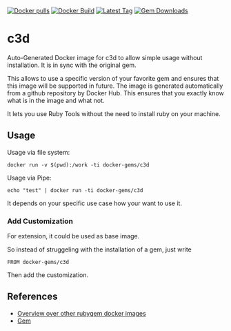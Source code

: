 [![Docker pulls](https://img.shields.io/docker/pulls/rubygem/c3d.svg)](https://hub.docker.com/r/rubygem/c3d/)
[![Docker Build](https://img.shields.io/docker/automated/rubygem/c3d.svg)](https://hub.docker.com/r/rubygem/c3d/)
[![Latest Tag](https://img.shields.io/github/tag/docker-rubygem/c3d.svg)](https://hub.docker.com/r/rubygem/c3d/)
[![Gem Downloads](https://img.shields.io/gem/dt/c3d.svg)](https://rubygems.org/gems/c3d/)
# c3d

Auto-Generated Docker image for c3d to allow simple usage without installation.
It is in sync with the original gem.

This allows to use a specific version of your favorite gem and ensures that this image will be supported in future.
The image is generated automatically from a github repository by Docker Hub.
This ensures that you exactly know what is in the image and what not.

It lets you use Ruby Tools without the need to install ruby on your machine.

## Usage

Usage via file system:

`docker run -v $(pwd):/work -ti docker-gems/c3d`

Usage via Pipe:

`echo "test" | docker run -ti docker-gems/c3d`

It depends on your specific use case how your want to use it.

### Add Customization

For extension, it could be used as base image.

So instead of struggeling with the installation of a gem, just write

`FROM docker-gems/c3d`

Then add the customization.

## References

 - [Overview over other rubygem docker images](https://github.com/thinkbot/docker-rubygem)
 - [Gem](https://rubygems.org/gems/c3d/)
